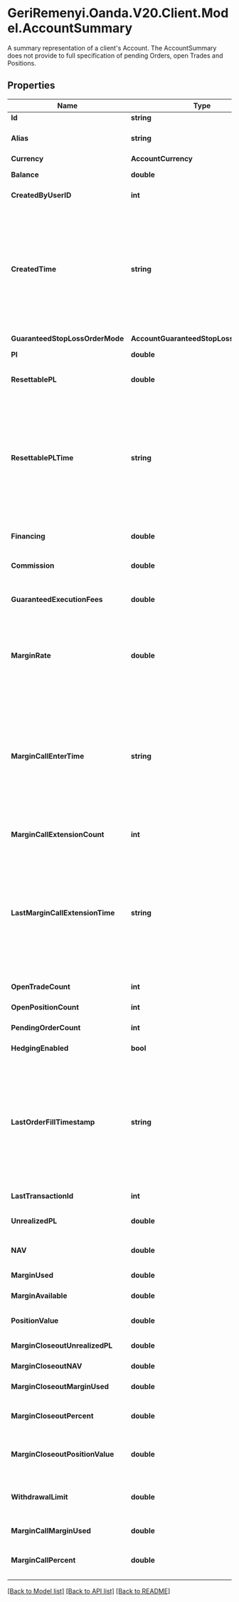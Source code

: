 # GeriRemenyi.Oanda.V20.Client.Model.AccountSummary
A summary representation of a client's Account. The AccountSummary does not provide to full specification of pending Orders, open Trades and Positions.
## Properties

Name | Type | Description | Notes
------------ | ------------- | ------------- | -------------
**Id** | **string** | The Account&#39;s identifier | [optional] 
**Alias** | **string** | Client-assigned alias for the Account. Only provided if the Account has an alias set | [optional] 
**Currency** | **AccountCurrency** |  | [optional] 
**Balance** | **double** | The current balance of the Account. | [optional] 
**CreatedByUserID** | **int** | ID of the user that created the Account. | [optional] 
**CreatedTime** | **string** | A date and time value using either RFC3339 or UNIX time representation. The RFC 3339 representation is a string conforming to https://tools.ietf.org/rfc/rfc3339.txt. The Unix representation is a string representing the number of seconds since the Unix Epoch (January 1st, 1970 at UTC). The value is a fractional number, where the fractional part represents a fraction of a second (up to nine decimal places). | [optional] 
**GuaranteedStopLossOrderMode** | **AccountGuaranteedStopLossOrderMode** |  | [optional] 
**Pl** | **double** | The total profit/loss realized over the lifetime of the Account. | [optional] 
**ResettablePL** | **double** | The total realized profit/loss for the Account since it was last reset by the client. | [optional] 
**ResettablePLTime** | **string** | A date and time value using either RFC3339 or UNIX time representation. The RFC 3339 representation is a string conforming to https://tools.ietf.org/rfc/rfc3339.txt. The Unix representation is a string representing the number of seconds since the Unix Epoch (January 1st, 1970 at UTC). The value is a fractional number, where the fractional part represents a fraction of a second (up to nine decimal places). | [optional] 
**Financing** | **double** | The total amount of financing paid/collected over the lifetime of the Account. | [optional] 
**Commission** | **double** | The total amount of commission paid over the lifetime of the Account. | [optional] 
**GuaranteedExecutionFees** | **double** | The total amount of fees charged over the lifetime of the Account for the execution of guaranteed Stop Loss Orders. | [optional] 
**MarginRate** | **double** | Client-provided margin rate override for the Account. The effective margin rate of the Account is the lesser of this value and the OANDA margin rate for the Account&#39;s division. This value is only provided if a margin rate override exists for the Account. | [optional] 
**MarginCallEnterTime** | **string** | A date and time value using either RFC3339 or UNIX time representation. The RFC 3339 representation is a string conforming to https://tools.ietf.org/rfc/rfc3339.txt. The Unix representation is a string representing the number of seconds since the Unix Epoch (January 1st, 1970 at UTC). The value is a fractional number, where the fractional part represents a fraction of a second (up to nine decimal places). | [optional] 
**MarginCallExtensionCount** | **int** | The number of times that the Account&#39;s current margin call was extended. | [optional] 
**LastMarginCallExtensionTime** | **string** | A date and time value using either RFC3339 or UNIX time representation. The RFC 3339 representation is a string conforming to https://tools.ietf.org/rfc/rfc3339.txt. The Unix representation is a string representing the number of seconds since the Unix Epoch (January 1st, 1970 at UTC). The value is a fractional number, where the fractional part represents a fraction of a second (up to nine decimal places). | [optional] 
**OpenTradeCount** | **int** | The number of Trades currently open in the Account. | [optional] 
**OpenPositionCount** | **int** | The number of Positions currently open in the Account. | [optional] 
**PendingOrderCount** | **int** | The number of Orders currently pending in the Account. | [optional] 
**HedgingEnabled** | **bool** | Flag indicating that the Account has hedging enabled. | [optional] 
**LastOrderFillTimestamp** | **string** | A date and time value using either RFC3339 or UNIX time representation. The RFC 3339 representation is a string conforming to https://tools.ietf.org/rfc/rfc3339.txt. The Unix representation is a string representing the number of seconds since the Unix Epoch (January 1st, 1970 at UTC). The value is a fractional number, where the fractional part represents a fraction of a second (up to nine decimal places). | [optional] 
**LastTransactionId** | **int** | The ID of the last Transaction created for the Account. | [optional] 
**UnrealizedPL** | **double** | The total unrealized profit/loss for all Trades currently open in the Account. | [optional] 
**NAV** | **double** | The net asset value of the Account. Equal to Account balance unrealizedPL. | [optional] 
**MarginUsed** | **double** | Margin currently used for the Account. | [optional] 
**MarginAvailable** | **double** | Margin available for Account currency. | [optional] 
**PositionValue** | **double** | The value of the Account&#39;s open positions represented in the Account&#39;s home currency. | [optional] 
**MarginCloseoutUnrealizedPL** | **double** | The Account&#39;s margin closeout unrealized PL. | [optional] 
**MarginCloseoutNAV** | **double** | The Account&#39;s margin closeout NAV. | [optional] 
**MarginCloseoutMarginUsed** | **double** | The Account&#39;s margin closeout margin used. | [optional] 
**MarginCloseoutPercent** | **double** | The Account&#39;s margin closeout percentage. When this value is 1.0 or above the Account is in a margin closeout situation. | [optional] 
**MarginCloseoutPositionValue** | **double** | The value of the Account&#39;s open positions as used for margin closeout calculations represented in the Account&#39;s home currency. | [optional] 
**WithdrawalLimit** | **double** | The current WithdrawalLimit for the account which will be zero or a positive value indicating how much can be withdrawn from the account. | [optional] 
**MarginCallMarginUsed** | **double** | The Account&#39;s margin call margin used. | [optional] 
**MarginCallPercent** | **double** | The Account&#39;s margin call percentage. When this value is 1.0 or above the Account is in a margin call situation. | [optional] 

[[Back to Model list]](../README.md#documentation-for-models) [[Back to API list]](../README.md#documentation-for-api-endpoints) [[Back to README]](../README.md)

